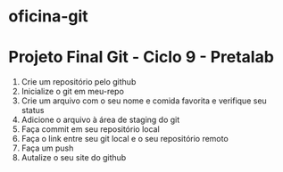 # oficina-git
<h1>Projeto Final Git - Ciclo 9 - Pretalab</h1>

1. Crie um repositório pelo github
2. Inicialize o git em meu-repo
3. Crie um arquivo com o seu nome e comida favorita e verifique seu status
4. Adicione o arquivo à área de staging do git
5. Faça commit em seu repositório local
6. Faça o link entre seu git local e o seu repositório remoto
7. Faça um push
8. Autalize o seu site do github

